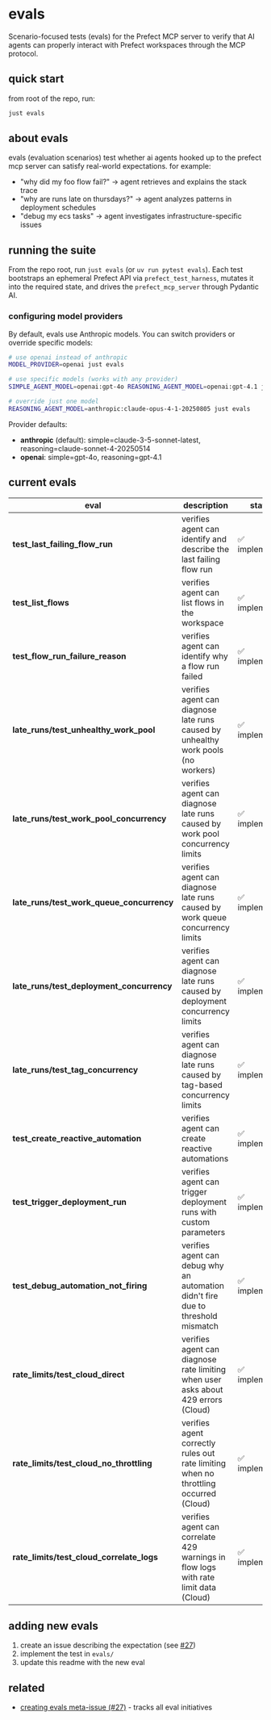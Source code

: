 # evals

Scenario-focused tests (evals) for the Prefect MCP server to verify that AI agents can properly interact with Prefect workspaces through the MCP protocol.

## quick start

from root of the repo, run:
```bash
just evals
```

## about evals

evals (evaluation scenarios) test whether ai agents hooked up to the prefect mcp server can satisfy real-world expectations. for example:
- "why did my foo flow fail?" → agent retrieves and explains the stack trace
- "why are runs late on thursdays?" → agent analyzes patterns in deployment schedules
- "debug my ecs tasks" → agent investigates infrastructure-specific issues

## running the suite

From the repo root, run `just evals` (or `uv run pytest evals`).
Each test bootstraps an ephemeral Prefect API via `prefect_test_harness`, mutates it into the
required state, and drives the `prefect_mcp_server` through Pydantic AI.

### configuring model providers

By default, evals use Anthropic models. You can switch providers or override specific models:

```bash
# use openai instead of anthropic
MODEL_PROVIDER=openai just evals

# use specific models (works with any provider)
SIMPLE_AGENT_MODEL=openai:gpt-4o REASONING_AGENT_MODEL=openai:gpt-4.1 just evals

# override just one model
REASONING_AGENT_MODEL=anthropic:claude-opus-4-1-20250805 just evals
```

Provider defaults:
- **anthropic** (default): simple=claude-3-5-sonnet-latest, reasoning=claude-sonnet-4-20250514
- **openai**: simple=gpt-4o, reasoning=gpt-4.1

## current evals

| eval | description | status | issue |
|------|-------------|--------|-------|
| **test_last_failing_flow_run** | verifies agent can identify and describe the last failing flow run | ✅ implemented | - |
| **test_list_flows** | verifies agent can list flows in the workspace | ✅ implemented | - |
| **test_flow_run_failure_reason** | verifies agent can identify why a flow run failed | ✅ implemented | [#38](https://github.com/PrefectHQ/prefect-mcp-server/issues/38) |
| **late_runs/test_unhealthy_work_pool** | verifies agent can diagnose late runs caused by unhealthy work pools (no workers) | ✅ implemented | [#32](https://github.com/PrefectHQ/prefect-mcp-server/issues/32) |
| **late_runs/test_work_pool_concurrency** | verifies agent can diagnose late runs caused by work pool concurrency limits | ✅ implemented | [#32](https://github.com/PrefectHQ/prefect-mcp-server/issues/32) |
| **late_runs/test_work_queue_concurrency** | verifies agent can diagnose late runs caused by work queue concurrency limits | ✅ implemented | [#32](https://github.com/PrefectHQ/prefect-mcp-server/issues/32) |
| **late_runs/test_deployment_concurrency** | verifies agent can diagnose late runs caused by deployment concurrency limits | ✅ implemented | [#32](https://github.com/PrefectHQ/prefect-mcp-server/issues/32) |
| **late_runs/test_tag_concurrency** | verifies agent can diagnose late runs caused by tag-based concurrency limits | ✅ implemented | [#32](https://github.com/PrefectHQ/prefect-mcp-server/issues/32) |
| **test_create_reactive_automation** | verifies agent can create reactive automations | ✅ implemented | [#47](https://github.com/PrefectHQ/prefect-mcp-server/pull/47) |
| **test_trigger_deployment_run** | verifies agent can trigger deployment runs with custom parameters | ✅ implemented | - |
| **test_debug_automation_not_firing** | verifies agent can debug why an automation didn't fire due to threshold mismatch | ✅ implemented | [#62](https://github.com/PrefectHQ/prefect-mcp-server/issues/62) |
| **rate_limits/test_cloud_direct** | verifies agent can diagnose rate limiting when user asks about 429 errors (Cloud) | ✅ implemented | [#46](https://github.com/PrefectHQ/prefect-mcp-server/issues/46) |
| **rate_limits/test_cloud_no_throttling** | verifies agent correctly rules out rate limiting when no throttling occurred (Cloud) | ✅ implemented | [#46](https://github.com/PrefectHQ/prefect-mcp-server/issues/46) |
| **rate_limits/test_cloud_correlate_logs** | verifies agent can correlate 429 warnings in flow logs with rate limit data (Cloud) | ✅ implemented | [#46](https://github.com/PrefectHQ/prefect-mcp-server/issues/46) |

## adding new evals

1. create an issue describing the expectation (see [#27](https://github.com/PrefectHQ/prefect-mcp-server/issues/27))
2. implement the test in `evals/`
3. update this readme with the new eval

## related

- [creating evals meta-issue (#27)](https://github.com/PrefectHQ/prefect-mcp-server/issues/27) - tracks all eval initiatives
